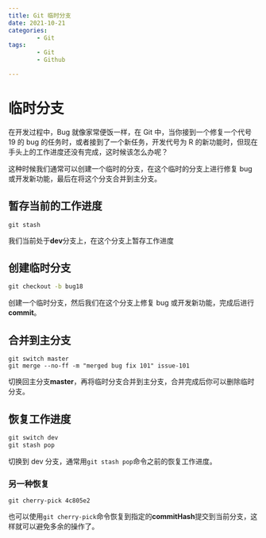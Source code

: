 ```yaml
---
title: Git 临时分支
date: 2021-10-21
categories:
        - Git
tags:
        - Git
        - Github

---
```


# 临时分支

在开发过程中，Bug 就像家常便饭一样，在 Git 中，当你接到一个修复一个代号 19 的 bug 的任务时，或者接到了一个新任务，开发代号为 R 的新功能时，但现在手头上的工作进度还没有完成，这时候该怎么办呢？

这种时候我们通常可以创建一个临时的分支，在这个临时的分支上进行修复 bug 或开发新功能，最后在将这个分支合并到主分支。

## 暂存当前的工作进度

```
git stash
```

我们当前处于**dev**分支上，在这个分支上暂存工作进度

## 创建临时分支

```cmd
git checkout -b bug18
```

创建一个临时分支，然后我们在这个分支上修复 bug 或开发新功能，完成后进行**commit**。

## 合并到主分支

```、
git switch master
git merge --no-ff -m "merged bug fix 101" issue-101
```

切换回主分支**master**，再将临时分支合并到主分支，合并完成后你可以删除临时分支。

## 恢复工作进度

```cmd
git switch dev
git stash pop
```

切换到 dev 分支，通常用`git stash pop`命令之前的恢复工作进度。

### 另一种恢复

```
git cherry-pick 4c805e2
```

也可以使用`git cherry-pick`命令恢复到指定的**commitHash**提交到当前分支，这样就可以避免多余的操作了。
